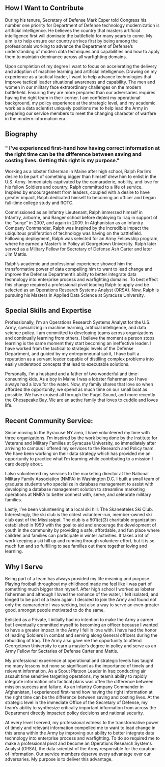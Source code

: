 ## How I Want to Contribute
During his tenure, Secretary of Defense Mark Esper told Congress his number one priority for Department of Defense technology modernization is artificial intelligence.  He believes the country that masters artificial intelligence first will dominate the battlefield for many years to come.  My aim is to help ensure our country arrives first by being among the professionals working to advance the Department of Defense’s understanding of modern data techniques and capabilities and how to apply them to maintain dominance across all warfighting domains.  

Upon completion of my degree I want to focus on accelerating the delivery and adoption of machine learning and artificial intelligence. Drawing on my experience as a tactical leader, I want to help advance technologies that improve tactical leader situational awareness and capability.  The men and women in our military face extraordinary challenges on the modern battlefield.  Ensuring they are more prepared than our adversaries requires having the right team in their corner.  I am confident my operational background, my policy experience at the strategic level, and my academic work as a data scientist uniquely positions me to help lead the Army in preparing our service members to meet the changing character of warfare in the modern information era.

## Biography

### " I’ve experienced first-hand how having correct information at the right time can be the difference between saving and costing lives.  Getting this right is my purpose."

Working as a lobster fisherman in Maine after high school, Ralph Parlin’s desire to be part of something bigger than himself drew him to enlist in the U.S. Army.  Immediately captivated by the camaraderie, nobility, and love for his fellow Soldiers and country, Ralph committed to a life of service.  Inspired by encouragement from leaders, coupled with a desire to have greater impact, Ralph dedicated himself to becoming an officer and began full-time college study and ROTC.

Commissioned as an Infantry Lieutenant, Ralph immersed himself in Infantry, airborne, and Ranger school before deploying to Iraq in support of the “surge” in 2007, and again in 2009. In Afghanistan as an Infantry Company Commander, Ralph was inspired by the incredible impact the ubiquitous proliferation of technology was having on the battlefield.  Following deployment, Ralph was selected for an Army Fellowship program, where he earned a Master’s in Policy at Georgetown University. Ralph later served as a Military Fellow for Secretary of Defense Ash Carter and later Jim Mattis.

Ralph’s academic and professional experience showed him the transformative power of data compelling him to want to lead change and improve the Defense Department’s ability to better integrate data technology into enterprise process and warfighting domains.  To best effect this change required a professional pivot leading Ralph to apply and be selected as an Operations Research Systems Analyst (ORSA).  Now, Ralph is pursuing his Masters in Applied Data Science at Syracuse University.

## Special Skills and Expertise
Professionally, I’m an Operations Research Systems Analyst for the U.S. Army, specializing in machine learning, artificial intelligence, and data science policy.  I am committed to developing teams across organizations and continually learning from others. I believe the moment a person stops learning is the same moment they start becoming an ineffective leader. I have worked from the tactical to strategic levels of the Defense Department, and guided by my entrepreneurial spirit, I have built a reputation as a servant leader capable of distilling complex problems into easily understood concepts that lead to executable solutions.

Personally, I’m a husband and a father of two wonderful and time-consuming kids. As a boy in Maine I was a lobster fisherman so I have always had a love for the water.  Now, my family shares that love so when afforded the opportunity, we spend as much time on our small boat as possible.  We have cruised all through the Puget Sound, and more recently the Chesapeake Bay.  We are an active family that loves to cuddle and loves life. 

## Recent Community Service:
Since moving to the Syracuse NY area, I have volunteered my time with three organizations.  I’m inspired by the work being done by the Institute for Veterans and Military Families at Syracuse University, so immediately after arriving to campus I offered my services to the Research and Policy team.  We have been working on their data strategy which has provided me an opportunity to practice what I’m learning while contributing to a mission I care deeply about.

I also volunteered my services to the marketing director at the National Military Family Association (NMFA) in Washington D.C.  I built a small team of graduate students who specialize in database management to assist with developing a database management solution to streamline marketing operations at NMFA to better connect with, serve, and celebrate military families.

Lastly, I’ve been volunteering at a local ski hill: The Skaneateles Ski Club.  Interestingly, the ski club is the oldest volunteer-run, member-owned ski club east of the Mississippi.  The club is a 501(c)(3) charitable organization established in 1959 with the goal to aid and encourage the development of youth in the community by providing a safe, affordable, and fun place where children and families can participate in winter activities.  It takes a lot of work keeping a ski hill up and running through volunteer effort, but it is so much fun and so fulfilling to see families out there together loving and learning.

## Why I Serve
Being part of a team has always provided my life meaning and purpose. Playing football throughout my childhood made me feel like I was part of something much bigger than myself. After high school I worked as lobster fisherman and although I loved the romance of the water, I felt isolated, and longed to be part of a team again.  I decided to join the Army and found not only the camaraderie I was seeking, but also a way to serve an even greater good, amongst people motivated to do the same. 

Enlisted as a Private, I initially had no intention to make the Army a career but I eventually committed myself to becoming an officer because I wanted to have a greater impact in the Army I fell in love with.  I have had the honor of leading Soldiers in combat and serving along General officers during the rebuilding of Iraq.   The Army also gave me the opportunity to attend Georgetown University to earn a master’s degree in policy and serve as an Army Fellow for Sectaries of Defense Carter and Mattis. 

My professional experience at operational and strategic levels has taught me many lessons but none so significant as the importance of timely and relevant information.  As a Scout Platoon Leader in Iraq conducting air assault time sensitive targeting operations, my team’s ability to rapidly integrate information into tactical plans was often the difference between mission success and failure.  As an Infantry Company Commander in Afghanistan, I experienced first-hand how having the right information at the right time can be the difference between saving and costing lives.  At the strategic level in the immediate Office of the Secretary of Defense, my team’s ability to synthesize critically important information from across the Department directly impacted policy decisions and national security.

At every level I served, my professional witness to the transformative power of timely and relevant information compelled me to want to lead change in this arena within the Army by improving our ability to better integrate data technology into enterprise process and warfighting. To do so required me to make a professional pivot and become an Operations Research Systems Analyst (ORSA), the data scientist of the Army responsible for the curation of information.  Our service members deserve every advantage over our adversaries.  My purpose is to deliver this advantage.






